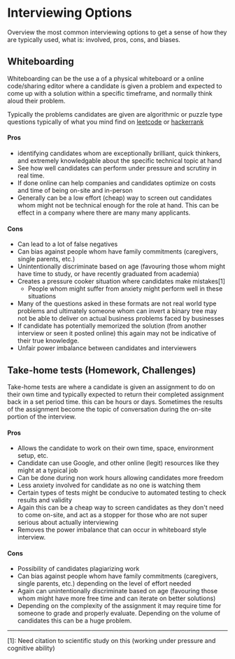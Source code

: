 # Interviewing Options

Overview the most common interviewing options to get a sense of how they are
typically used, what is: involved, pros, cons, and biases.



## Whiteboarding

Whiteboarding can be the use a of a physical whiteboard or a online code/sharing
editor where a candidate is given a problem and expected to come up with a
solution within a specific timeframe, and normally think aloud their problem.

Typically the problems candidates are given are algorithmic or puzzle type
questions typically of what you mind find on [leetcode](https://leetcode.com) or [hackerrank](https://www.hackerrank.com/)

#### Pros

- identifying candidates whom are exceptionally brilliant, quick thinkers, and
  extremely knowledgable about the specific technical topic at hand
- See how well candidates can perform under pressure and scrutiny in real time.
- If done online can help companies and candidates optimize on costs and time
  of being on-site and in-person
- Generally can be a low effort (cheap) way to screen out candidates whom might
  not be technical enough for the role at hand. This can be effect in a company
  where there are many many applicants.

#### Cons

- Can lead to a lot of false negatives
- Can bias against people whom have family commitments (caregivers,
  single parents, etc.)
- Unintentionally discriminate based on age (favouring those whom might have
  time to study, or have recently graduated from academia)
- Creates a pressure cooker situation where candidates make mistakes[1]
  - People whom might suffer from anxiety might perform well in these situations
- Many of the questions asked in these formats are not real world type problems
  and ultimately someone whom can invert a binary tree may not be able to
  deliver on actual business problems faced by businesses
- If candidate has potentially memorized the solution (from another interview
  or seen it posted online) this again may not be indicative of their true
  knowledge.
- Unfair power imbalance between candidates and interviewers



## Take-home tests (Homework, Challenges)

Take-home tests are where a candidate is given an assignment to do on their own
time and typically expected to return their completed assignment back in a set
period time. this can be hours or days. Sometimes the results of the assignment
become the topic of conversation during the on-site portion of the interview.

#### Pros

- Allows the candidate to work on their own time, space, environment setup, etc.
- Candidate can use Google, and other online (legit) resources like they might
  at a typical job
- Can be done during non work hours allowing candidates more freedom
- Less anxiety involved for candidate as no one is watching them
- Certain types of tests might be conducive to automated testing to check
  results and validity
- Again this can be a cheap way to screen candidates as they don't need to come
  on-site, and act as a stopper for those who are not super serious about
  actually interviewing
- Removes the power imbalance that can occur in whiteboard style interview.

#### Cons

- Possibility of candidates plagiarizing work
- Can bias against people whom have family commitments (caregivers,
  single parents, etc.) depending on the level of effort needed
- Again can unintentionally discriminate based on age (favouring those whom
  might have more free time and can iterate on better solutions)
- Depending on the complexity of the assignment it may require time for someone
  to grade and properly evaluate. Depending on the volume of candidates this
  can be a huge problem.



--------------------------------------------------------------------------------

[1]: Need citation to scientific study on this (working under pressure and
     cognitive ability)
